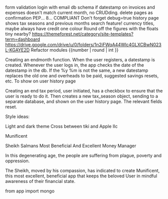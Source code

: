 form validation
login with email
db schema
if datestamp on invoices and expenses doesn't match current month, no CRUDding.
delete pages as confirmation
PEP... 8... COMPLIANT
Don't forget debug=true
history page shows tax seasons and previous months
search feature!
currency titles, maybe always have credit one colour
Round off the figures with the floats tiny nearby?
https://themeforest.net/category/site-templates?term=dashboard
https://drive.google.com/drive/u/0/folders/1n2iFWqA44Wlc4GLXCBwN023L-KGAYE2D
Refactor modules
{{number | round | int }}


Creating an endmonth function. When the user registers, a datestamp is created. Whenever the user logs in, the
app checks the date of the datestamp in the db. If the %y %m is not the same, a new datestamp replaces the old 
one and overheads to be paid, suggested savings resets, etc. To show on user history page

Creating an end tax period, user initiated, has a checkbox to ensure that the user is ready to do it. Then
creates a new tax_season object, sending to a separate database, and shown on the user history page. The 
relevant fields reset. 


Style ideas:

Light and dark theme
Cross between tiki and Apple IIc

Munificent

Sheikh Salmans Most Beneficial And Excellent Money Manager 

In this degenerating age, the people are suffering from plague, poverty and oppression. 

The Sheikh, moved by his compassion, has indicated to create Munificent, 
this most excellent, beneficial app that keeps the beloved User in mindful awareness of 
their financial state. 


from app import mongo


